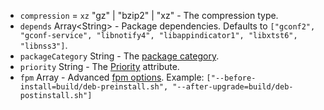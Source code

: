 * <code id="DebOptions-compression">compression</code> = `xz` "gz" | "bzip2" | "xz" - The compression type.
* <code id="DebOptions-depends">depends</code> Array&lt;String&gt; - Package dependencies. Defaults to `["gconf2", "gconf-service", "libnotify4", "libappindicator1", "libxtst6", "libnss3"]`.
* <code id="DebOptions-packageCategory">packageCategory</code> String - The [package category](https://www.debian.org/doc/debian-policy/ch-controlfields.html#s-f-Section).
* <code id="DebOptions-priority">priority</code> String - The [Priority](https://www.debian.org/doc/debian-policy/ch-controlfields.html#s-f-Priority) attribute.
* <code id="DebOptions-fpm">fpm</code> Array - Advanced [fpm options](https://github.com/jordansissel/fpm/wiki#usage). Example: `["--before-install=build/deb-preinstall.sh", "--after-upgrade=build/deb-postinstall.sh"]`
